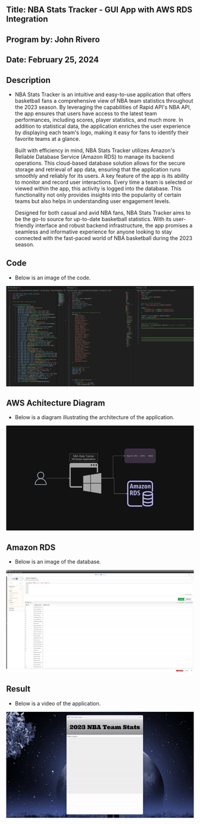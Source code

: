 ## Title: NBA Stats Tracker - GUI App with AWS RDS Integration

## Program by: John Rivero

## Date: February 25, 2024

## Description

-   NBA Stats Tracker is an intuitive and easy-to-use application that offers basketball fans a comprehensive view of NBA team statistics throughout the 2023 season. By leveraging the capabilities of Rapid API's NBA API, the app ensures that users have access to the latest team performances, including scores, player statistics, and much more. In addition to statistical data, the application enriches the user experience by displaying each team's logo, making it easy for fans to identify their favorite teams at a glance.

    Built with efficiency in mind, NBA Stats Tracker utilizes Amazon's Reliable Database Service (Amazon RDS) to manage its backend operations. This cloud-based database solution allows for the secure storage and retrieval of app data, ensuring that the application runs smoothly and reliably for its users. A key feature of the app is its ability to monitor and record user interactions. Every time a team is selected or viewed within the app, this activity is logged into the database. This functionality not only provides insights into the popularity of certain teams but also helps in understanding user engagement levels.

    Designed for both casual and avid NBA fans, NBA Stats Tracker aims to be the go-to source for up-to-date basketball statistics. With its user-friendly interface and robust backend infrastructure, the app promises a seamless and informative experience for anyone looking to stay connected with the fast-paced world of NBA basketball during the 2023 season.

## Code

-   Below is an image of the code.

![Image alt text](image/Code.png)



## AWS Achitecture Diagram

- Below  is a diagram illustrating the architecture of the application.

![Image alt text2](image/Diagram.png)



## Amazon RDS 

-   Below is an image of the database.

![Image alt text3](image/Database.png)


## Result

-   Below is a video of the application.

![Alt text for the GIF](image/Video.gif)